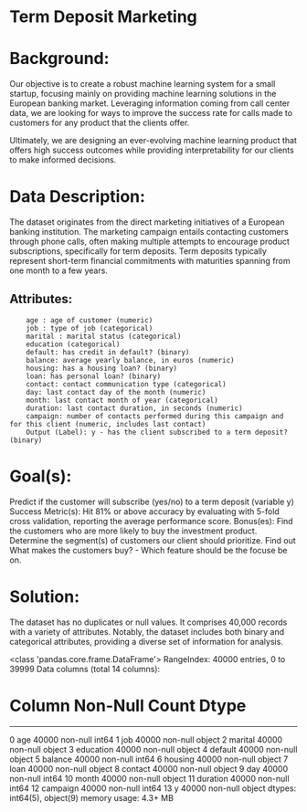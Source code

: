  # Term Deposit Marketing

# Background:

Our objective is to create a robust machine learning system for a small startup, focusing mainly on providing machine learning solutions in the European banking market. Leveraging information coming from call center data, we are looking for ways to improve the success rate for calls made to customers for any product that the clients offer.

Ultimately, we are designing an ever-evolving machine learning product that offers high success outcomes while providing interpretability for our clients to make informed decisions.

# Data Description:
The dataset originates from the direct marketing initiatives of a European banking institution. The marketing campaign entails contacting customers through phone calls, often making multiple attempts to encourage product subscriptions, specifically for term deposits. Term deposits typically represent short-term financial commitments with maturities spanning from one month to a few years.

## Attributes:
    	age : age of customer (numeric)
    	job : type of job (categorical) 
    	marital : marital status (categorical)
    	education (categorical)
    	default: has credit in default? (binary)
    	balance: average yearly balance, in euros (numeric) 
    	housing: has a housing loan? (binary)
    	loan: has personal loan? (binary)
    	contact: contact communication type (categorical) 
    	day: last contact day of the month (numeric)
    	month: last contact month of year (categorical)
    	duration: last contact duration, in seconds (numeric)
    	campaign: number of contacts performed during this campaign and for this client (numeric, includes last contact)
    	Output (Label): y - has the client subscribed to a term deposit? (binary)
     
# Goal(s):
Predict if the customer will subscribe (yes/no) to a term deposit (variable y)
Success Metric(s): Hit 81% or above accuracy by evaluating with 5-fold cross validation, reporting the average performance score.
Bonus(es): Find the customers who are more likely to buy the investment product. Determine the segment(s) of customers our client should prioritize. Find out What makes the customers buy? - Which feature should be the focuse be on.

# Solution:

The dataset has no duplicates or null values. It comprises 40,000 records with a variety of attributes. Notably, the dataset includes both binary and categorical attributes, providing a diverse set of information for analysis.

<class 'pandas.core.frame.DataFrame'>
RangeIndex: 40000 entries, 0 to 39999
Data columns (total 14 columns):
 #   Column     Non-Null Count  Dtype 
---  ------     --------------  ----- 
 0   age        40000 non-null  int64 
 1   job        40000 non-null  object
 2   marital    40000 non-null  object
 3   education  40000 non-null  object
 4   default    40000 non-null  object
 5   balance    40000 non-null  int64 
 6   housing    40000 non-null  object
 7   loan       40000 non-null  object
 8   contact    40000 non-null  object
 9   day        40000 non-null  int64 
 10  month      40000 non-null  object
 11  duration   40000 non-null  int64 
 12  campaign   40000 non-null  int64 
 13  y          40000 non-null  object
dtypes: int64(5), object(9)
memory usage: 4.3+ MB


